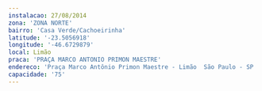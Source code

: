 ```yaml
---
instalacao: 27/08/2014
zona: 'ZONA NORTE'
bairro: 'Casa Verde/Cachoeirinha'
latitude: '-23.5056918'
longitude: '-46.6729879'
local: Limão
praca: 'PRAÇA MARCO ANTONIO PRIMON MAESTRE'
endereco: 'Praça Marco Antônio Primon Maestre - Limão  São Paulo - SP  02710-030  Brasil'
capacidade: '75'
---
```

